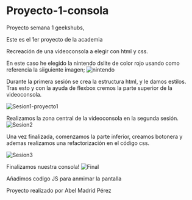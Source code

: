 # Proyecto-1-consola
Proyecto semana 1 geekshubs,

Este es el 1er proyecto de la academia 

Recreación de una videoconsola a elegir con html y css.

En este caso he elegido la nintendo dslite de color rojo usando como referencia la siiguiente imagen; ![nintendo](https://user-images.githubusercontent.com/90568424/192092604-a92f523f-6cf4-4fdd-af88-157c68dd5f9c.jpg)

Durante la primera sesión se crea la estructura html, y le damos estilos. Tras esto y con la ayuda de flexbox cremos la parte superior de la videoconsola.

![Sesion1-proyecto1](https://user-images.githubusercontent.com/90568424/192092785-cb58c3a5-c776-4415-887a-4c10d3c57498.PNG)

Realizamos la zona central de la videoconsola en la segunda sesión.
![Sesion2](https://user-images.githubusercontent.com/90568424/192136740-1c281ad7-0681-41dc-8452-e62626259fd1.PNG)

Una vez finalizada, comenzamos la parte inferior, creamos botonera y ademas realizamos una refactorización en el código css.

![Sesion3](https://user-images.githubusercontent.com/90568424/192136837-b8c3d75e-3328-4e14-ad59-50116ddb71bc.PNG)

Finalizamos nuestra consola!
![Final](https://user-images.githubusercontent.com/90568424/192159175-8d84d68d-e861-4092-9e1d-31e40ce80a10.PNG)

Añadimos codigo JS para anmimar la pantalla

Proyecto realizado por Abel Madrid Pérez
